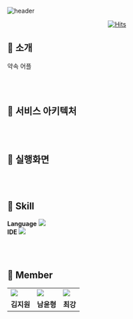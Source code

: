 ![header](https://capsule-render.vercel.app/api?type=waving&color=gradient&height=200&section=header&text=Promi&fontSize=60&fontAlign=78&fontAlignY=38)

<div align="center">
  
[![Hits](https://hits.seeyoufarm.com/api/count/incr/badge.svg?url=https://github.com/Prom-I/Android&count_bg=%23000000&title_bg=%23000000&icon=github.svg&icon_color=%23FFFFFF&title=GitHub&edge_flat=false)](https://hits.seeyoufarm.com)
  
</div>

## 🤙 소개
약속 어플

<br><br>
## 🔗 서비스 아키텍처


<br><br>
## 📱 실행화면


<br><br>
## 🔨 Skill
**Language**
<img src="https://img.shields.io/badge/Kotlin-7F52FF?style=flat&logo=kotlin&logoColor=white"/>
<br>
**IDE** 
<img src="https://img.shields.io/badge/Android Studio-3DDC84?style=flat&logo=androidstudio&logoColor=white"/>


<br><br>
## 👥 Member
<table>
  <tr> 
    <td><a href="https://github.com/kimgwon"><img src="https://avatars.githubusercontent.com/u/92065911?v=4"></a></td>
    <td><a href="https://github.com/Namsang710"><img src="https://avatars.githubusercontent.com/u/86237789?v=4"></a></td>
    <td><a href="https://github.com/y2hscmtk"><img src="https://avatars.githubusercontent.com/u/109474668?v=4"></a></td>
  </tr>
  <tr> 
    <td align='center'><strong>김지원</strong></td> 
    <td align='center'><strong>남윤형</strong></td> 
    <td align='center'><strong>최강</strong></td>
  </tr>
</table>
